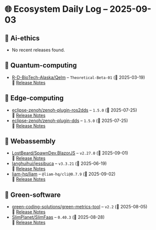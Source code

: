# 🌐 Ecosystem Daily Log – 2025-09-03

## 🔹 Ai-ethics
- No recent releases found.

## 🔹 Quantum-computing
- [R-D-BioTech-Alaska/Qelm](https://github.com/R-D-BioTech-Alaska/Qelm/releases/tag/Theoretical-Beta-01) – `Theoretical-Beta-01` (📅 2025-03-19)  
  🔗 [Release Notes](https://github.com/R-D-BioTech-Alaska/Qelm/releases/tag/Theoretical-Beta-01)

## 🔹 Edge-computing
- [eclipse-zenoh/zenoh-plugin-ros2dds](https://github.com/eclipse-zenoh/zenoh-plugin-ros2dds/releases/tag/1.5.0) – `1.5.0` (📅 2025-07-25)  
  🔗 [Release Notes](https://github.com/eclipse-zenoh/zenoh-plugin-ros2dds/releases/tag/1.5.0)
- [eclipse-zenoh/zenoh-plugin-dds](https://github.com/eclipse-zenoh/zenoh-plugin-dds/releases/tag/1.5.0) – `1.5.0` (📅 2025-07-25)  
  🔗 [Release Notes](https://github.com/eclipse-zenoh/zenoh-plugin-dds/releases/tag/1.5.0)

## 🔹 Webassembly
- [LostBeard/SpawnDev.BlazorJS](https://github.com/LostBeard/SpawnDev.BlazorJS/releases/tag/v2.27.0) – `v2.27.0` (📅 2025-09-01)  
  🔗 [Release Notes](https://github.com/LostBeard/SpawnDev.BlazorJS/releases/tag/v2.27.0)
- [langhuihui/jessibuca](https://github.com/langhuihui/jessibuca/releases/tag/v3.3.21) – `v3.3.21` (📅 2025-06-19)  
  🔗 [Release Notes](https://github.com/langhuihui/jessibuca/releases/tag/v3.3.21)
- [liam-hq/liam](https://github.com/liam-hq/liam/releases/tag/%40liam-hq/cli%400.7.9) – `@liam-hq/cli@0.7.9` (📅 2025-09-02)  
  🔗 [Release Notes](https://github.com/liam-hq/liam/releases/tag/%40liam-hq/cli%400.7.9)

## 🔹 Green-software
- [green-coding-solutions/green-metrics-tool](https://github.com/green-coding-solutions/green-metrics-tool/releases/tag/v2.2) – `v2.2` (📅 2025-08-05)  
  🔗 [Release Notes](https://github.com/green-coding-solutions/green-metrics-tool/releases/tag/v2.2)
- [SlimPlanet/SlimFaas](https://github.com/SlimPlanet/SlimFaas/releases/tag/0.40.3) – `0.40.3` (📅 2025-08-28)  
  🔗 [Release Notes](https://github.com/SlimPlanet/SlimFaas/releases/tag/0.40.3)